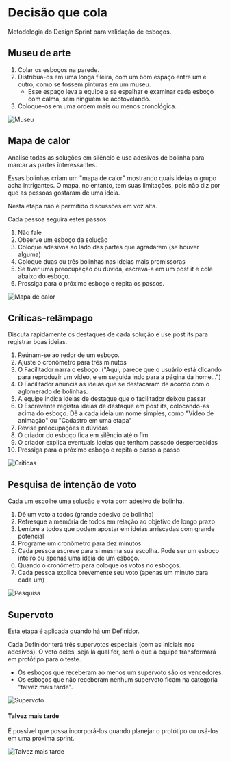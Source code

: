 # Decisão que cola

Metodologia do Design Sprint para validação de esboços.

## Museu de arte

1. Colar os esboços na parede.
2. Distribua-os em uma longa fileira, com um bom espaço entre um e outro, como se fossem pinturas em um museu.
    - Esse espaço leva a equipe a se espalhar e examinar cada esboço com calma, sem ninguém se acotovelando.
3. Coloque-os em uma ordem mais ou menos cronológica.

![Museu](https://i.imgur.com/ZS2XNI7.jpg)

## Mapa de calor

Analise todas as soluções em silêncio e use adesivos de bolinha para marcar as partes interessantes.

Essas bolinhas criam um "mapa de calor" mostrando quais ideias o grupo acha intrigantes. O mapa, no entanto, tem suas limitações, pois não diz por que as pessoas gostaram de uma ideia.

Nesta etapa não é permitido discussões em voz alta.

Cada pessoa seguira estes passos:
1. Não fale
2. Observe um esboço da solução
3. Coloque adesivos ao lado das partes que agradarem (se houver alguma)
4. Coloque duas ou três bolinhas nas ideias mais promissoras
5. Se tiver uma preocupação ou dúvida, escreva-a em um post it e cole abaixo do esboço.
6. Prossiga para o próximo esboço e repita os passos.

![Mapa de calor](https://i.imgur.com/SpSmhTp.jpg)

## Críticas-relâmpago

Discuta rapidamente os destaques de cada solução e use post its para registrar boas ideias.

1. Reúnam-se ao redor de um esboço.
2. Ajuste o cronômetro para três minutos
3. O Facilitador narra o esboço. ("Aqui, parece que o usuário está clicando para reproduzir um vídeo, e em seguida indo para a página da home...")
4. O Facilitador anuncia as ideias que se destacaram de acordo com o aglomerado de bolinhas.
5. A equipe indica ideias de destaque que o facilitador deixou passar
6. O Escrevente registra ideias de destaque em post its, colocando-as acima do esboço. Dê a cada ideia um nome simples, como "Vídeo de animação" ou "Cadastro em uma etapa"
7. Revise preocupações e dúvidas
8. O criador do esboço fica em silêncio até o fim
9. O criador explica eventuais ideias que tenham passado despercebidas
10. Prossiga para o próximo esboço e repita o passo a passo

![Críticas](https://i.imgur.com/9X6z0Bz.jpg)

## Pesquisa de intenção de voto

Cada um escolhe uma solução e vota com adesivo de bolinha.

1. Dê um voto a todos (grande adesivo de bolinha)
2. Refresque a memória de todos em relação ao objetivo de longo prazo
3. Lembre a todos que podem apostar em ideias arriscadas com grande potencial
4. Programe um cronômetro para dez minutos
5. Cada pessoa escreve para si mesma sua escolha. Pode ser um esboço inteiro ou apenas uma ideia de um esboço.
6. Quando o cronômetro para coloque os votos no esboços.
7. Cada pessoa explica brevemente seu voto (apenas um minuto para cada um)

![Pesquisa](https://i.imgur.com/xhxPF80.jpg)

## Supervoto

Esta etapa é aplicada quando há um Definidor.

Cada Definidor terá três supervotos especiais (com as iniciais nos adesivos). O voto deles, seja lá qual for, será o que a equipe transformará em protótipo para o teste.

- Os esboços que receberam ao menos um supervoto são os vencedores.
- Os esboços que não receberam nenhum supervoto ficam na categoria "talvez mais tarde".

![Supervoto](https://i.imgur.com/Rx95yHY.jpg)

#### Talvez mais tarde
É possível que possa incorporá-los quando planejar o protótipo ou usá-los em uma próxima sprint.

![Talvez mais tarde](https://i.imgur.com/QqwdLzE.jpg)

